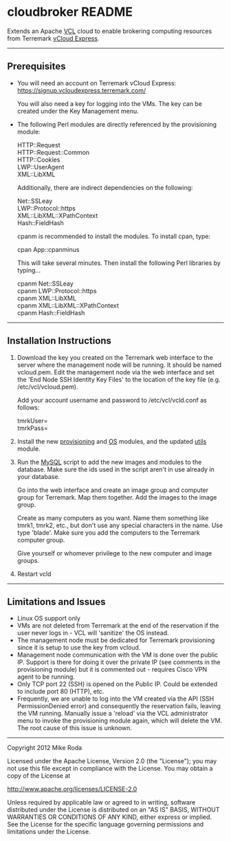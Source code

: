 # cloudbroker README #

Extends an Apache [VCL][vcl] cloud to enable brokering computing 
resources from Terremark [vCloud Express][vcloud].

----

## Prerequisites ##

* You will need an account on Terremark vCloud Express:
  https://signup.vcloudexpress.terremark.com/

  You will also need a key for logging into the VMs. The key
  can be created under the Key Management menu.
* The following Perl modules are directly referenced by the 
  provisioning module:

  HTTP::Request  
  HTTP::Request::Common  
  HTTP::Cookies  
  LWP::UserAgent  
  XML::LibXML  
  
  Additionally, there are indirect dependencies on the following:
  
  Net::SSLeay  
  LWP::Protocol::https  
  XML::LibXML::XPathContext  
  Hash::FieldHash  
  
  cpanm is recommended to install the modules. To install 
  cpan, type:

  cpan App::cpanminus  

  This will take several minutes. Then install the following
  Perl libraries by typing...

  cpanm Net::SSLeay  
  cpanm LWP::Protocol::https  
  cpanm XML::LibXML  
  cpanm XML::LibXML::XPathContext  
  cpanm Hash::FieldHash  

----

## Installation Instructions ##

1.  Download the key you created on the Terremark web interface to
    the server where the management node will be running. It should be
    named vcloud.pem. Edit the management node via the web interface and
    set the 'End Node SSH Identity Key Files' to the location of the key 
    file (e.g. /etc/vcl/vcloud.pem).

    Add your account username and password to /etc/vcl/vcld.conf 
    as follows:

    tmrkUser=<username>  
    tmrkPass=<password>  

2.  Install the new [provisioning][tmrk.pm] and [OS][Linux_tmrk.pm]
    modules, and the updated [utils][utils.pm] module.
    
3.  Run the [MySQL][mysql] script to add the new images and 
    modules to the database.  Make sure the ids used in the 
    script aren't in use already in your database.

    Go into the web interface and create an image group and 
    computer group for Terremark. Map them together. Add the 
    images to the image group.
    
    Create as many computers as you want. Name them something 
    like tmrk1, tmrk2, etc., but don't use any special characters 
    in the name. Use type 'blade'. Make sure you add the computers 
    to the Terremark computer group. 
    
    Give yourself or whomever privilege to the new computer 
    and image groups.
    
4.  Restart vcld

[vcl]: https://cwiki.apache.org/VCL/apache-vcl.html
[vcloud]: http://vcloudexpress.terremark.com/
[tmrk.pm]: https://github.com/mikeroda/cloudbroker/blob/master/VCL/Module/Provisioning/tmrk.pm
[Linux_tmrk.pm]: https://github.com/mikeroda/cloudbroker/blob/master/VCL/Module/OS/Linux/Linux_tmrk.pm
[utils.pm]: https://github.com/mikeroda/cloudbroker/blob/master/VCL/utils.pm
[mysql]: https://github.com/mikeroda/cloudbroker/blob/master/tmrk.sql

----

## Limitations and Issues ##

* Linux OS support only
* VMs are not deleted from Terremark at the end of the reservation 
  if the user never logs in - VCL will 'sanitize' the OS instead.
* The management node must be dedicated for Terremark provisioning
  since it is setup to use the key from vcloud.
* Management node communication with the VM is done over the public IP.
  Support is there for doing it over the private IP (see comments in
  the provisioning module) but it is commented out - requires Cisco
  VPN agent to be running.
* Only TCP port 22 (SSH) is opened on the Public IP. Could be 
  extended to include port 80 (HTTP), etc. 
* Frequently, we are unable to log into the VM created via the API 
  (SSH PermissionDenied error) and consequently the reservation fails, 
  leaving the VM running. Manually issue a 'reload' via the VCL 
  administrator menu to invoke the provisioning module again, which
  will delete the VM.  The root cause of this issue is unknown.

----

Copyright 2012 Mike Roda

Licensed under the Apache License, Version 2.0 (the "License");
you may not use this file except in compliance with the License.
You may obtain a copy of the License at

   http://www.apache.org/licenses/LICENSE-2.0

Unless required by applicable law or agreed to in writing, software
distributed under the License is distributed on an "AS IS" BASIS,
WITHOUT WARRANTIES OR CONDITIONS OF ANY KIND, either express or implied.
See the License for the specific language governing permissions and
limitations under the License.
   